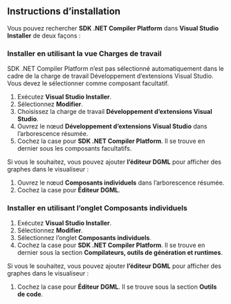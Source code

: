 ## <a name="installation-instructions"></a>Instructions d’installation 

Vous pouvez rechercher **SDK .NET Compiler Platform** dans **Visual Studio Installer** de deux façons :

### <a name="install-using-the-workloads-view"></a>Installer en utilisant la vue Charges de travail

SDK .NET Compiler Platform n’est pas sélectionné automatiquement dans le cadre de la charge de travail Développement d’extensions Visual Studio. Vous devez le sélectionner comme composant facultatif.

1. Exécutez **Visual Studio Installer**. 
1. Sélectionnez **Modifier**. 
1. Choisissez la charge de travail **Développement d’extensions Visual Studio**.
1. Ouvrez le nœud **Développement d’extensions Visual Studio** dans l’arborescence résumée.
1. Cochez la case pour **SDK .NET Compiler Platform**. Il se trouve en dernier sous les composants facultatifs.

Si vous le souhaitez, vous pouvez ajouter **l’éditeur DGML** pour afficher des graphes dans le visualiseur :

1. Ouvrez le nœud **Composants individuels** dans l’arborescence résumée.
1. Cochez la case pour **Éditeur DGML**.

### <a name="install-using-the-individual-components-tab"></a>Installer en utilisant l’onglet Composants individuels

1. Exécutez **Visual Studio Installer**. 
1. Sélectionnez **Modifier**. 
1. Sélectionnez l’onglet **Composants individuels**. 
1. Cochez la case pour **SDK .NET Compiler Platform**. Il se trouve en dernier sous la section **Compilateurs, outils de génération et runtimes**.

Si vous le souhaitez, vous pouvez ajouter **l’éditeur DGML** pour afficher des graphes dans le visualiseur :

1. Cochez la case pour **Éditeur DGML**. Il se trouve sous la section **Outils de code**.
